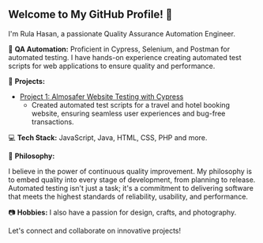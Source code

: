 
<!--
**Rula-Banat/Rula-Banat** is a ✨ _special_ ✨ repository because its `README.md` (this file) appears on your GitHub profile.

Here are some ideas to get you started:

- 🔭 I’m currently working on ...
- 🌱 I’m currently learning ...
- 👯 I’m looking to collaborate on ...
- 🤔 I’m looking for help with ...
- 💬 Ask me about ...
- 📫 How to reach me: ...
- 😄 Pronouns: ...
- ⚡ Fun fact: ...
-->
## Welcome to My GitHub Profile! 👋

I'm Rula Hasan, a passionate Quality Assurance Automation Engineer. 

🤖 **QA Automation:** Proficient in Cypress, Selenium, and Postman for automated testing. I have hands-on experience creating automated test scripts for web applications to ensure quality and performance.

💼 **Projects:**
- [Project 1: Almosafer Website Testing with Cypress](https://github.com/Rula-Banat/almosafer-testing)
  - Created automated test scripts for a travel and hotel booking website, ensuring seamless user experiences and bug-free transactions.
<!--- [Project 2: "www.saucedemo.com" Testing with Selenium](link-to-repo)
  - Leveraged Selenium for automated testing of saucedemo testing practice website.
  -->

💻 **Tech Stack:** JavaScript, Java, HTML, CSS, PHP and more.

🌟 **Philosophy:** 

I believe in the power of continuous quality improvement. My philosophy is to embed quality into every stage of development, from planning to release. Automated testing isn't just a task; it's a commitment to delivering software that meets the highest standards of reliability, usability, and performance.

📷 **Hobbies:** I also have a passion for design, crafts, and photography.

Let's connect and collaborate on innovative projects!


